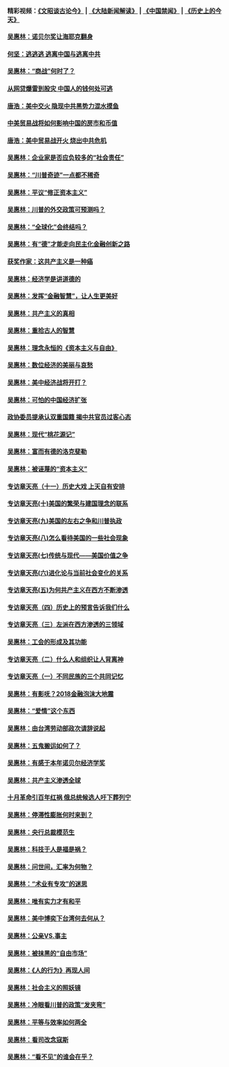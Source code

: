 #### 精彩视频：[《文昭谈古论今》](https://github.com/gfw-breaker/wenzhao/blob/master/README.md?t=01070630) | [《大陆新闻解读》](https://github.com/gfw-breaker/ntdtv-comedy/blob/master/README.md?t=01070630) | [《中国禁闻》](https://github.com/gfw-breaker/ntdtv-news/blob/master/README.md?t=01070630) | [《历史上的今天》](https://github.com/gfw-breaker/today-in-history/blob/master/README.md?t=01070630) 

#### [吴惠林：诺贝尔奖让海耶克翻身](../pages/nsc423/n10890049.md?t=01070630) 

#### [何坚：逃逃逃 逃离中国与逃离中共](../pages/nsc423/n10592891.md?t=01070630) 

#### [吴惠林：“商战”何时了？](../pages/nsc423/n10573558.md?t=01070630) 

#### [从网贷爆雷到股灾 中国人的钱何处可逃](../pages/nsc423/n10572800.md?t=01070630) 

#### [唐浩：美中交火 隐现中共黑势力混水摸鱼](../pages/nsc423/n10544040.md?t=01070630) 

#### [中美贸易战将如何影响中国的房市和币值](../pages/nsc423/n10543697.md?t=01070630) 

#### [唐浩：美中贸易战开火 烧出中共危机](../pages/nsc423/n10540126.md?t=01070630) 

#### [吴惠林：企业家是否应负较多的“社会责任”](../pages/nsc423/n10535022.md?t=01070630) 

#### [吴惠林：“川普奇迹”一点都不稀奇](../pages/nsc423/n10512808.md?t=01070630) 

#### [吴惠林：平议“修正资本主义”](../pages/nsc423/n10495724.md?t=01070630) 

#### [吴惠林：川普的外交政策可预测吗？](../pages/nsc423/n10462387.md?t=01070630) 

#### [吴惠林：“全球化”会终结吗？](../pages/nsc423/n10452838.md?t=01070630) 

#### [吴惠林：有“德”才能走向民主化金融创新之路](../pages/nsc423/n10432292.md?t=01070630) 

#### [获奖作家：这共产主义是一种癌](../pages/nsc423/n10431541.md?t=01070630) 

#### [吴惠林：经济学是讲道德的](../pages/nsc423/n10398014.md?t=01070630) 

#### [吴惠林：发挥“金融智慧”，让人生更美好](../pages/nsc423/n10375019.md?t=01070630) 

#### [吴惠林：共产主义的真相](../pages/nsc423/n10351394.md?t=01070630) 

#### [吴惠林：重拾古人的智慧](../pages/nsc423/n10337691.md?t=01070630) 

#### [吴惠林：理念永恒的《资本主义与自由》](../pages/nsc423/n10316274.md?t=01070630) 

#### [吴惠林：数位经济的美丽与哀愁](../pages/nsc423/n10292946.md?t=01070630) 

#### [吴惠林：美中经济战将开打？](../pages/nsc423/n10258825.md?t=01070630) 

#### [吴惠林：可怕的中国经济扩张](../pages/nsc423/n10219147.md?t=01070630) 

#### [政协委员提承认双重国籍 揭中共官员过客心态](../pages/nsc423/n10208809.md?t=01070630) 

#### [吴惠林：现代“桃花源记”](../pages/nsc423/n10185234.md?t=01070630) 

#### [吴惠林：富而有德的洛克斐勒](../pages/nsc423/n10142264.md?t=01070630) 

#### [吴惠林：被诬蔑的“资本主义”](../pages/nsc423/n10124816.md?t=01070630) 

#### [专访章天亮（十一）历史大戏 上天自有安排](../pages/nsc423/n10094905.md?t=01070630) 

#### [专访章天亮(十)美国的繁荣与建国理念的联系](../pages/nsc423/n10094899.md?t=01070630) 

#### [专访章天亮(九)美国的左右之争和川普执政](../pages/nsc423/n10094889.md?t=01070630) 

#### [专访章天亮(八)怎么看待美国的一些社会现象](../pages/nsc423/n10094857.md?t=01070630) 

#### [专访章天亮(七)传统与现代——美国价值之争](../pages/nsc423/n10093140.md?t=01070630) 

#### [专访章天亮(六)进化论与当前社会变化的关系](../pages/nsc423/n10092036.md?t=01070630) 

#### [专访章天亮(五)为何共产主义在西方不断渗透](../pages/nsc423/n10083620.md?t=01070630) 

#### [专访章天亮（四）历史上的预言告诉我们什么](../pages/nsc423/n10083606.md?t=01070630) 

#### [专访章天亮（三）左派在西方渗透的三领域](../pages/nsc423/n10081115.md?t=01070630) 

#### [吴惠林：工会的形成及其功能](../pages/nsc423/n10080633.md?t=01070630) 

#### [专访章天亮（二）什么人和组织让人背离神](../pages/nsc423/n10076637.md?t=01070630) 

#### [专访章天亮（一）不同民族的三个共同记忆](../pages/nsc423/n10074188.md?t=01070630) 

#### [吴惠林：有影呒？2018金融泡沫大地震](../pages/nsc423/n10040534.md?t=01070630) 

#### [吴惠林：“爱情”这个东西](../pages/nsc423/n10019423.md?t=01070630) 

#### [吴惠林：由台湾劳动部政次请辞说起](../pages/nsc423/n9979679.md?t=01070630) 

#### [吴惠林：五鬼搬运如何了？](../pages/nsc423/n9925338.md?t=01070630) 

#### [吴惠林：有感于本年诺贝尔经济学奖](../pages/nsc423/n9871883.md?t=01070630) 

#### [吴惠林：共产主义渗透全球](../pages/nsc423/n9812748.md?t=01070630) 

#### [十月革命引百年红祸 俄总统候选人吁下葬列宁](../pages/nsc423/n9810182.md?t=01070630) 

#### [吴惠林：停滞性膨胀何时来到？](../pages/nsc423/n9764136.md?t=01070630) 

#### [吴惠林：央行总裁模范生](../pages/nsc423/n9728134.md?t=01070630) 

#### [吴惠林：科技于人是福是祸？](../pages/nsc423/n9672982.md?t=01070630) 

#### [吴惠林：问世间，汇率为何物？](../pages/nsc423/n9621788.md?t=01070630) 

#### [吴惠林：“术业有专攻”的迷思](../pages/nsc423/n9580363.md?t=01070630) 

#### [吴惠林：唯有实力才有和平](../pages/nsc423/n9529599.md?t=01070630) 

#### [吴惠林：美中博奕下台湾何去何从？](../pages/nsc423/n9483598.md?t=01070630) 

#### [吴惠林：公亲VS.事主](../pages/nsc423/n9425637.md?t=01070630) 

#### [吴惠林：被抹黑的“自由市场”](../pages/nsc423/n9351545.md?t=01070630) 

#### [吴惠林：《人的行为》再现人间](../pages/nsc423/n9296339.md?t=01070630) 

#### [吴惠林：社会主义的照妖镜](../pages/nsc423/n9243460.md?t=01070630) 

#### [吴惠林：冷眼看川普的政策“发夹弯”](../pages/nsc423/n9120684.md?t=01070630) 

#### [吴惠林：平等与效率如何两全](../pages/nsc423/n9075430.md?t=01070630) 

#### [吴惠林：看司改念寇斯](../pages/nsc423/n9024915.md?t=01070630) 

#### [吴惠林：“看不见”的谁会在乎？](../pages/nsc423/n8977488.md?t=01070630) 

